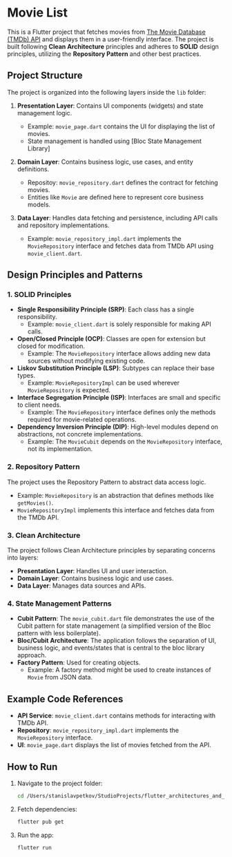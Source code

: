 # Movie List

This is a Flutter project that fetches movies from [The Movie Database (TMDb) API](https://www.themoviedb.org/) and displays them in a user-friendly interface. The project is built following **Clean Architecture** principles and adheres to **SOLID** design principles, utilizing the **Repository Pattern** and other best practices.

## Project Structure

The project is organized into the following layers inside the `lib` folder:

1. **Presentation Layer**: Contains UI components (widgets) and state management logic.
   - Example: `movie_page.dart` contains the UI for displaying the list of movies.
   - State management is handled using [Bloc State Management Library]

2. **Domain Layer**: Contains business logic, use cases, and entity definitions.
   - Repositoy: `movie_repository.dart` defines the contract for fetching movies.
   - Entities like `Movie` are defined here to represent core business models.

3. **Data Layer**: Handles data fetching and persistence, including API calls and repository implementations.
   - Example: `movie_repository_impl.dart` implements the `MovieRepository` interface and fetches data from TMDb API using `movie_client.dart`.

## Design Principles and Patterns

### 1. **SOLID Principles**
- **Single Responsibility Principle (SRP)**: Each class has a single responsibility.
  - Example: `movie_client.dart` is solely responsible for making API calls.
- **Open/Closed Principle (OCP)**: Classes are open for extension but closed for modification.
  - Example: The `MovieRepository` interface allows adding new data sources without modifying existing code.
- **Liskov Substitution Principle (LSP)**: Subtypes can replace their base types.
  - Example: `MovieRepositoryImpl` can be used wherever `MovieRepository` is expected.
- **Interface Segregation Principle (ISP)**: Interfaces are small and specific to client needs.
  - Example: The `MovieRepository` interface defines only the methods required for movie-related operations.
- **Dependency Inversion Principle (DIP)**: High-level modules depend on abstractions, not concrete implementations.
  - Example: The `MovieCubit` depends on the `MovieRepository` interface, not its implementation.

### 2. **Repository Pattern**
The project uses the Repository Pattern to abstract data access logic.
- Example: `MovieRepository` is an abstraction that defines methods like `getMovies()`.
- `MovieRepositoryImpl` implements this interface and fetches data from the TMDb API.

### 3. **Clean Architecture**
The project follows Clean Architecture principles by separating concerns into layers:
- **Presentation Layer**: Handles UI and user interaction.
- **Domain Layer**: Contains business logic and use cases.
- **Data Layer**: Manages data sources and APIs.

### 4. **State Management Patterns**
- **Cubit Pattern**: The `movie_cubit.dart` file demonstrates the use of the Cubit pattern for state management (a simplified version of the Bloc pattern with less boilerplate).
- **Bloc/Cubit Architecture**: The application follows the separation of UI, business logic, and events/states that is central to the bloc library approach.
- **Factory Pattern**: Used for creating objects.
  - Example: A factory method might be used to create instances of `Movie` from JSON data.

## Example Code References

- **API Service**: `movie_client.dart` contains methods for interacting with TMDb API.
- **Repository**: `movie_repository_impl.dart` implements the `MovieRepository` interface.
- **UI**: `movie_page.dart` displays the list of movies fetched from the API.

## How to Run

1. Navigate to the project folder:
   ```bash
   cd /Users/stanislavpetkov/StudioProjects/flutter_architectures_and_state_management_projects/movie_list
   ```

2. Fetch dependencies:
   ```bash
   flutter pub get
   ```

3. Run the app:
   ```bash
   flutter run
   ```

